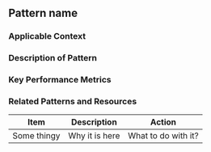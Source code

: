 ## Pattern name


### Applicable Context

### Description of Pattern

### Key Performance Metrics


### Related Patterns and Resources

| Item | Description | Action |
|---|---|---|
| Some thingy | Why it is here | What to do with it? |
